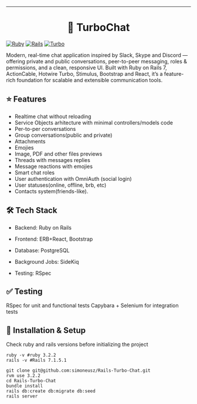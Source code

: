 ---
<h1 align="center"> 🚀 TurboChat </h1>

[![Ruby](https://img.shields.io/badge/Ruby-3.2.2-red.svg)](https://www.ruby-lang.org/en/)
[![Rails](https://img.shields.io/badge/Rails-7.1.6-blue.svg)](https://rubyonrails.org/)
[![Turbo](https://img.shields.io/badge/Turbo-green.svg)](https://turbo.hotwired.dev/)

Modern, real-time chat application inspired by Slack, Skype and Discord — offering private and public conversations, peer-to-peer messaging, roles & permissions, and a clean, responsive UI. Built with Ruby on Rails 7, ActionCable, Hotwire Turbo, Stimulus, Bootstrap and React, it’s a feature-rich foundation for scalable and extensible communication tools.

##  ⭐ Features

- Realtime chat without reloading
- Service Objects arhitecture with minimal controllers/models code
- Per-to-per conversations
- Group conversations(public and private)
- Attachments
- Emojies
- Image, PDF and other files previews
- Threads with messages replies
- Message reactions with emojies
- Smart chat roles
- User authentication with OmniAuth (social login)
- User statuses(online, offline, brb, etc)
- Contacts system(friends-like).



## 🛠 Tech Stack

* Backend: Ruby on Rails

* Frontend: ERB+React, Bootstrap

* Database: PostgreSQL

* Background Jobs: SideKiq

* Testing: RSpec


## ✅ Testing

RSpec for unit and functional tests
Capybara + Selenium for integration tests

## 🚀 Installation & Setup
Check ruby and rails versions before initializing the project
```
ruby -v #ruby 3.2.2
rails -v #Rails 7.1.5.1
```

```
git clone git@github.com:simoneusz/Rails-Turbo-Chat.git
rvm use 3.2.2
cd Rails-Turbo-Chat
bundle install
rails db:create db:migrate db:seed
rails server